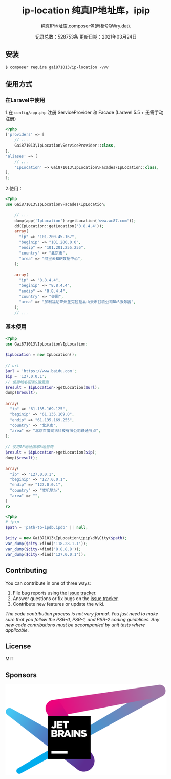 <h1 align="center"> ip-location 纯真IP地址库，ipip </h1>
<p align="center"> 纯真IP地址库,composer包(解析QQWry.dat).</p>
<p align="center"> 记录总数：528753条
更新日期：2021年03月24日</p>

## 安装

```shell
$ composer require gai871013/ip-location -vvv
```

## 使用方式
### 在Laravel中使用
1.在 `config/app.php` 注册 ServiceProvider 和 Facade (Laravel 5.5 + 无需手动注册)
```php
<?php
['providers' => [
    // ...
    Gai871013\IpLocation\ServiceProvider::class,
],
'aliases' => [
    // ...
    'IpLocation' => Gai871013\IpLocation\Facades\IpLocation::class,
],
];
```
2.使用：

```php
<?php
use Gai871013\IpLocation\Facades\IpLocation;

    // ...
    dump(app('IpLocation')->getLocation('www.wc87.com'));
    dd(IpLocation::getLocation('8.8.4.4'));
    array(
      "ip" => "101.200.45.167",
      "beginip" => "101.200.0.0",
      "endip" => "101.201.255.255",
      "country" => "北京市",
      "area" => "阿里云BGP数据中心",
    );

    array(
      "ip" => "8.8.4.4",
      "beginip" => "8.8.4.4",
      "endip" => "8.8.4.4",
      "country" => "美国",
      "area" => "加利福尼亚州圣克拉拉县山景市谷歌公司DNS服务器",
    );
    // ...

```
### 基本使用
```php
<?php
use Gai871013\IpLocation\IpLocation;

$ipLocation = new IpLocation();

// url
$url = 'https://www.baidu.com';
$ip = '127.0.0.1';
// 使用域名国家&运营商
$result = $ipLocation->getLocation($url);
dump($result);

array(
  "ip" => "61.135.169.125",
  "beginip" => "61.135.169.0",
  "endip" => "61.135.169.255",
  "country" => "北京市",
  "area" => "北京百度网讯科技有限公司联通节点",
);

// 使用IP地址国家&运营商
$result = $ipLocation->getLocation($ip);
dump($result);

array(
  "ip" => "127.0.0.1",
  "beginip" => "127.0.0.1",
  "endip" => "127.0.0.1",
  "country" => "本机地址",
  "area" => "",
)
?>
```

```php
<?php
# ipip
$path = 'path-to-ipdb.ipdb' || null;

$city = new Gai871013\IpLocation\ipip\db\City($path);
var_dump($city->find('118.28.1.1'));
var_dump($city->find('8.8.8.8'));
var_dump($city->find('127.0.0.1'));
```

## Contributing

You can contribute in one of three ways:

1. File bug reports using the [issue tracker](https://github.com/gai871013/ip-location/issues).
2. Answer questions or fix bugs on the [issue tracker](https://github.com/gai871013/ip-location/issues).
3. Contribute new features or update the wiki.

_The code contribution process is not very formal. You just need to make sure that you follow the PSR-0, PSR-1, and PSR-2 coding guidelines. Any new code contributions must be accompanied by unit tests where applicable._

## License

MIT

## Sponsors
[![JetBrains](./jetbrains.svg )](https://www.jetbrains.com/?from=ip-location)
